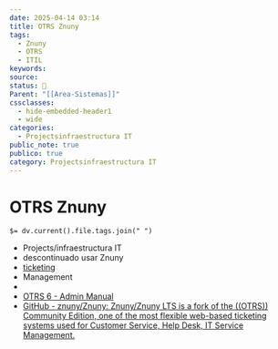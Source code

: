 ```yaml
---
date: 2025-04-14 03:14
title: OTRS Znuny
tags:
  - Znuny
  - OTRS
  - ITIL
keywords: 
source: 
status: 📌
Parent: "[[Area-Sistemas]]"
cssclasses:
  - hide-embedded-header1
  - wide
categories:
  - Projectsinfraestructura IT
public_note: true
publico: true
category: Projectsinfraestructura IT
---
```

# OTRS Znuny
`$= dv.current().file.tags.join(" ")`

- Projects/infraestructura IT
- descontinuado usar Znuny
- [ticketing](/management/ticketing/)
- Management
- 
- [OTRS 6 - Admin Manual](https://otrscommunityedition.com/doc/manual/admin/6.0/en/html/index.html) 
- [GitHub - znuny/Znuny: Znuny/Znuny LTS is a fork of the ((OTRS)) Community Edition, one of the most flexible web-based ticketing systems used for Customer Service, Help Desk, IT Service Management.](https://github.com/znuny/Znuny) 